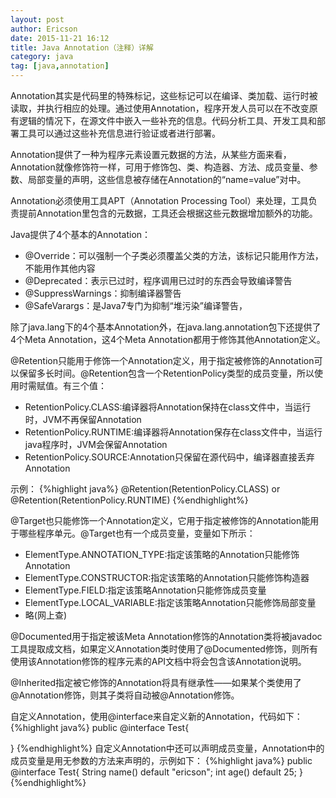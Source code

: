 ```yaml
---
layout: post
author: Ericson
date: 2015-11-21 16:12
title: Java Annotation（注释）详解
category: java
tag: [java,annotation]
---
```


Annotation其实是代码里的特殊标记，这些标记可以在编译、类加载、运行时被读取，并执行相应的处理。通过使用Annotation，程序开发人员可以在不改变原有逻辑的情况下，在源文件中嵌入一些补充的信息。代码分析工具、开发工具和部署工具可以通过这些补充信息进行验证或者进行部署。

Annotation提供了一种为程序元素设置元数据的方法，从某些方面来看，Annotation就像修饰符一样，可用于修饰包、类、构造器、方法、成员变量、参数、局部变量的声明，这些信息被存储在Annotation的“name=value”对中。

Annotation必须使用工具APT（Annotation Processing Tool）来处理，工具负责提前Annotation里包含的元数据，工具还会根据这些元数据增加额外的功能。

Java提供了4个基本的Annotation：
<ul>
<li>@Override：可以强制一个子类必须覆盖父类的方法，该标记只能用作方法，不能用作其他内容</li>
<li>@Deprecated：表示已过时，程序调用已过时的东西会导致编译警告</li>
<li>@SuppressWarnings：抑制编译器警告</li>
<li>@SafeVarargs：是Java7专门为抑制“堆污染”编译警告，</li>
</ul>
除了java.lang下的4个基本Annotation外，在java.lang.annotation包下还提供了4个Meta Annotation，这4个Meta Annotation都用于修饰其他Annotation定义。

@Retention只能用于修饰一个Annotation定义，用于指定被修饰的Annotation可以保留多长时间。@Retention包含一个RetentionPolicy类型的成员变量，所以使用时需赋值。有三个值：
<ul>
	<li>RetentionPolicy.CLASS:编译器将Annotation保持在class文件中，当运行时，JVM不再保留Annotation</li>
	<li>RetentionPolicy.RUNTIME:编译器将Annotation保存在class文件中，当运行java程序时，JVM会保留Annotation</li>
	<li>RetentionPolicy.SOURCE:Annotation只保留在源代码中，编译器直接丢弃Annotation</li>
</ul>
示例：
{%highlight java%}
@Retention(RetentionPolicy.CLASS) or
@Retention(RetentionPolicy.RUNTIME)
{%endhighlight%}

@Target也只能修饰一个Annotation定义，它用于指定被修饰的Annotation能用于哪些程序单元。@Target也有一个成员变量，变量如下所示：
<ul>
	<li>ElementType.ANNOTATION_TYPE:指定该策略的Annotation只能修饰Annotation</li>
	<li>ElementType.CONSTRUCTOR:指定该策略的Annotation只能修饰构造器</li>
	<li>ElementType.FIELD:指定该策略Annotation只能修饰成员变量</li>
	<li>ElementType.LOCAL_VARIABLE:指定该策略Annotation只能修饰局部变量</li>
	<li>略(网上查)</li>
</ul>

@Documented用于指定被该Meta Annotation修饰的Annotation类将被javadoc工具提取成文档，如果定义Annotation类时使用了@Documented修饰，则所有使用该Annotation修饰的程序元素的API文档中将会包含该Annotation说明。

@Inherited指定被它修饰的Annotation将具有继承性——如果某个类使用了@Annotation修饰，则其子类将自动被@Annotation修饰。

自定义Annotation，使用@interface来自定义新的Annotation，代码如下：
{%highlight java%}
public @interface Test{
	
}
{%endhighlight%}
自定义Annotation中还可以声明成员变量，Annotation中的成员变量是用无参数的方法来声明的，示例如下：
{%highlight java%}
public @interface Test{
	String name() default "ericson";
	int age() default 25;
}
{%endhighlight%}
